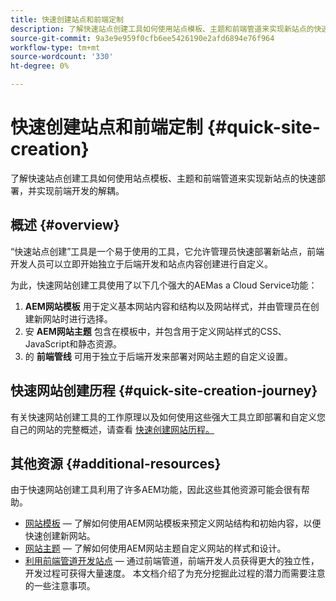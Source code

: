 ```yaml
---
title: 快速创建站点和前端定制
description: 了解快速站点创建工具如何使用站点模板、主题和前端管道来实现新站点的快速部署，并实现前端开发的解耦。
source-git-commit: 9a3e9e959f0cfb6ee5426190e2afd6894e76f964
workflow-type: tm+mt
source-wordcount: '330'
ht-degree: 0%

---
```



# 快速创建站点和前端定制 {#quick-site-creation}

了解快速站点创建工具如何使用站点模板、主题和前端管道来实现新站点的快速部署，并实现前端开发的解耦。

## 概述 {#overview}

“快速站点创建”工具是一个易于使用的工具，它允许管理员快速部署新站点，前端开发人员可以立即开始独立于后端开发和站点内容创建进行自定义。

为此，快速网站创建工具使用了以下几个强大的AEMas a Cloud Service功能：

1. **AEM网站模板** 用于定义基本网站内容和结构以及网站样式，并由管理员在创建新网站时进行选择。
1. 安 **AEM网站主题** 包含在模板中，并包含用于定义网站样式的CSS、JavaScript和静态资源。
1. 的 **前端管线** 可用于独立于后端开发来部署对网站主题的自定义设置。

## 快速网站创建历程 {#quick-site-creation-journey}

有关快速网站创建工具的工作原理以及如何使用这些强大工具立即部署和自定义您自己的网站的完整概述，请查看 [快速创建网站历程。](/help/journey-sites/quick-site/overview.md)

## 其他资源 {#additional-resources}

由于快速网站创建工具利用了许多AEM功能，因此这些其他资源可能会很有帮助。

* [网站模板](/help/sites-cloud/administering/site-creation/site-templates.md)  — 了解如何使用AEM网站模板来预定义网站结构和初始内容，以便快速创建新网站。
* [网站主题](/help/sites-cloud/administering/site-creation/site-themes.md)  — 了解如何使用AEM网站主题自定义网站的样式和设计。
* [利用前端管道开发站点](/help/implementing/developing/introduction/developing-with-front-end-pipelines.md)  — 通过前端管道，前端开发人员获得更大的独立性，开发过程可获得大量速度。 本文档介绍了为充分挖掘此过程的潜力而需要注意的一些注意事项。
